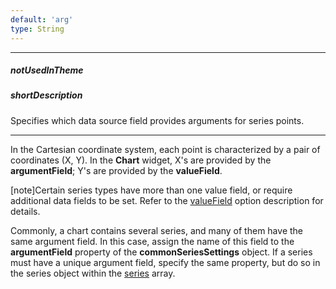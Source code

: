 ```yaml
---
default: 'arg'
type: String
---
```

---
##### notUsedInTheme

##### shortDescription
Specifies which data source field provides arguments for series points.

---
In the Cartesian coordinate system, each point is characterized by a pair of coordinates (X, Y). In the **Chart** widget, X's are provided by the **argumentField**; Y's are provided by the **valueField**.

[note]Certain series types have more than one value field, or require additional data fields to be set. Refer to the [valueField](/api-reference/20%20Data%20Visualization%20Widgets/dxChart/5%20Series%20Types/CommonSeries/valueField.md '/Documentation/ApiReference/Data_Visualization_Widgets/dxChart/Configuration/series/#valueField') option description for details.

Commonly, a chart contains several series, and many of them have the same argument field. In this case, assign the name of this field to the **argumentField** property of the **commonSeriesSettings** object. If a series must have a unique argument field, specify the same property, but do so in the series object within the [series](/api-reference/20%20Data%20Visualization%20Widgets/dxChart/1%20Configuration/series '/Documentation/ApiReference/Data_Visualization_Widgets/dxChart/Configuration/series/') array.